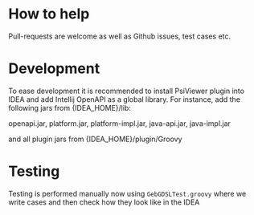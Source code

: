 # How to help

Pull-requests are welcome as well as Github issues, test cases etc. 

# Development

To ease development it is recommended to install PsiViewer plugin into IDEA and add Intellij OpenAPI as a global library. For instance, add the following jars from {IDEA_HOME}/lib:

openapi.jar, platform.jar, platform-impl.jar, java-api.jar, java-impl.jar

and all plugin jars from {IDEA_HOME}/plugin/Groovy 

# Testing

Testing is performed manually now using `GebGDSLTest.groovy` where we write cases and then check how they look like in the IDEA
